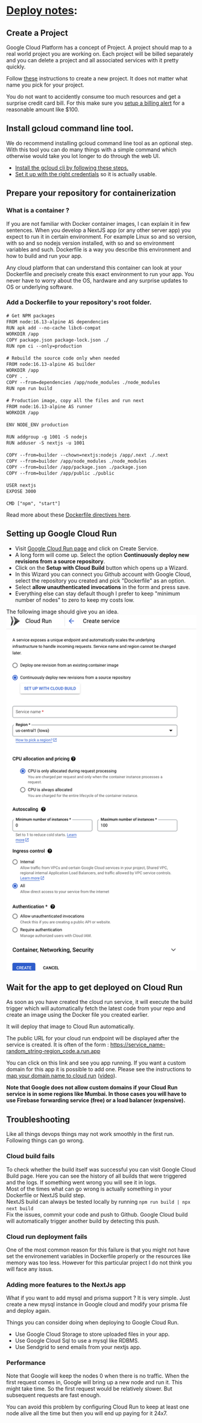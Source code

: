 # [Deploy notes](https://www.frontendeng.dev/blog/6-deploying-nextjs-app-on-cloud-run-ci-cd):

## Create a Project
Google Cloud Platform has a concept of Project. A project should map to a real world project you are working on. Each project will be billed separately and you can delete a project and all associated services with it pretty quickly.

Follow [these](https://cloud.google.com/resource-manager/docs/creating-managing-projects) instructions to create a new project. It does not matter what name you pick for your project.

You do not want to accidently consume too much resources and get a surprise credit card bill. For this make sure you [setup a billing alert](https://cloud.google.com/billing/docs/how-to/budgets#add-new-budget) for a reasonable amount like $100.

## Install gcloud command line tool.
We do recommend installing gcloud command line tool as an optional step. With this tool you can do many things with a simple command which otherwise would take you lot longer to do through the web UI.
- [Install the gcloud cli by following these steps.](https://cloud.google.com/sdk/docs/install)
- [Set it up with the right credentials](https://cloud.google.com/sdk/docs/initializing#initialize_the) so it is actually usable.


## Prepare your repository for containerization
### What is a container ?
If you are not familiar with Docker container images, I can explain it in few sentences. When you develop a NextJS app (or any other server app) you expect to run it in certain environment. For example Linux so and so version, with so and so nodejs version installed, with so and so environment variables and such. Dockerfile is a way you describe this environment and how to build and run your app.

Any cloud platform that can understand this container can look at your Dockerfile and precisely create this exact environment to run your app. You never have to worry about the OS, hardware and any surprise updates to OS or underlying software.

### Add a Dockerfile to your repository's root folder.
```docker
# Get NPM packages
FROM node:16.13-alpine AS dependencies
RUN apk add --no-cache libc6-compat
WORKDIR /app
COPY package.json package-lock.json ./
RUN npm ci --only=production

# Rebuild the source code only when needed
FROM node:16.13-alpine AS builder
WORKDIR /app
COPY . .
COPY --from=dependencies /app/node_modules ./node_modules
RUN npm run build

# Production image, copy all the files and run next
FROM node:16.13-alpine AS runner
WORKDIR /app

ENV NODE_ENV production

RUN addgroup -g 1001 -S nodejs
RUN adduser -S nextjs -u 1001

COPY --from=builder --chown=nextjs:nodejs /app/.next ./.next
COPY --from=builder /app/node_modules ./node_modules
COPY --from=builder /app/package.json ./package.json
COPY --from=builder /app/public ./public

USER nextjs
EXPOSE 3000

CMD ["npm", "start"]
```
Read more about these [Dockerfile directives here](https://docs.docker.com/engine/reference/builder/).


## Setting up Google Cloud Run


- Visit [Google Cloud Run page](https://console.cloud.google.com/run) and click on Create Service.
- A long form will come up. Select the option **Continuously deploy new revisions from a source repository**.
- Click on the **Setup with Cloud Build** button which opens up a Wizard.
- In this Wizard you can connect you Github account with Google Cloud, select the repository you created and pick "Dockerfile" as an option.
- Select **allow unauthenticated invocations** in the form and press save.
- Everything else can stay default though I prefer to keep "minimum number of nodes" to zero to keep my costs low.

The following image should give you an idea.
![Cloud Run Image](images/cloudrun.png)

## Wait for the app to get deployed on Cloud Run

As soon as you have created the cloud run service, it will execute the build trigger which will automatically fetch the latest code from your repo and create an image using the Docker file you created earlier.

It will deploy that image to Cloud Run automatically.

The public URL for your cloud run endpoint will be displayed after the service is created. It is often of the form : https://service_name-random_string-region_code.a.run.app

You can click on this link and see you app running. If you want a custom domain for this app it is possible to add one. Please see the instructions to [map your domain name to cloud run](https://cloud.google.com/run/docs/mapping-custom-domains) ([video](https://www.youtube.com/watch?v=lDtvpUYAFzA)).

**Note that Google does not allow custom domains if your Cloud Run service is in some regions like Mumbai. In those cases you will have to use Firebase forwarding service (free) or a load balancer (expensive).**


## Troubleshooting
Like all things devops things may not work smoothly in the first run. Following things can go wrong.

### Cloud build fails
To check whether the build itself was successful you can visit Google Cloud Build page. Here you can see the history of all builds that were triggered and the logs. If something went wrong you will see it in logs.<br>
Most of the times what can go wrong is actually something in your Dockerfile or NextJS build step. <br>
NextJS build can always be tested locally by running ```npm run build | npx next build``` <br>
Fix the issues, commit your code and push to Github. Google Cloud build will automatically trigger another build by detecting this push.


### Cloud run deployment fails
One of the most common reason for this failure is that you might not have set the environement variables in Dockerfile properly or the resources like memory was too less. However for this particular project I do not think you will face any issus.

### Adding more features to the NextJs app
What if you want to add mysql and prisma support ? It is very simple. Just create a new mysql instance in Google cloud and modify your prisma file and deploy again.

Things you can consider doing when deploying to Google Cloud Run.
- Use Google Cloud Storage to store uploaded files in your app.
- Use Google Cloud Sql to use a mysql like RDBMS.
- Use Sendgrid to send emails from your nextjs app.

### Performance
Note that Google will keep the nodes 0 when there is no traffic. When the first request comes in, Google will bring up a new node and run it. This might take time. So the first request would be relatively slower. But subsequent requests are fast enough.

You can avoid this problem by configuring Cloud Run to keep at least one node alive all the time but then you will end up paying for it 24x7.



<br><br><br><br><br><br><br><br><br><br><br><br><br><br><br><br>
Cloud Build:
Mirrored repository in google cloud from github.
Create triggers that listen to pushes on specific branches and build and deploys the site.

Cloud run to host website
Buy domain on simply
Figure out DNS
Figure out certificate


VPC Network -> IP addresses -> Reserve External Static IP Address
It uses forwarding rule

Network Services -> Load Balancing Create Load Balancer
Frontend has HTTPS Protocol that uses reservec external IP with certificate chain
It also uses a compute backend


Security -> Certificate Authority Service > CA Pool Manager -> Create CA
OR
Certificate Manager and let Google Manage Load Balancer Certificates?
